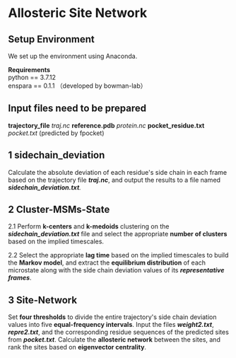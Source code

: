 # Allosteric Site Network
## Setup Environment
 We set up the environment using Anaconda.
 
 **Requirements**  
python == 3.7.12  
enspara == 0.1.1 （developed by bowman-lab）

## Input files need to be prepared
**trajectory_file**  *traj.nc*
**reference.pdb**  *protein.nc*
**pocket_residue.txt** *pocket.txt* (predicted by fpocket)

## 1 sidechain_deviation
Calculate the absolute deviation of each residue's side chain in each frame based on the trajectory file ***traj.nc***, and output the results to a file named ***sidechain_deviation.txt**.*


## 2 Cluster-MSMs-State
2.1 Perform **k-centers** and **k-medoids** clustering on the ***sidechain_deviation.txt*** file and select the appropriate **number of clusters** based on the implied timescales.

 2.2 Select the appropriate **lag time** based on the implied timescales to build the **Markov model**, and extract the **equilibrium distribution** of each microstate along with the side chain deviation values of its ***representative frames***.


## 3 Site-Network
Set **four thresholds** to divide the entire trajectory's side chain deviation values into five **equal-frequency intervals**. Input the files ***weight2.txt***, ***repre2.txt***, and the corresponding residue sequences of the predicted sites from ***pocket.txt***. Calculate the **allosteric network** between the sites, and rank the sites based on **eigenvector centrality**.

